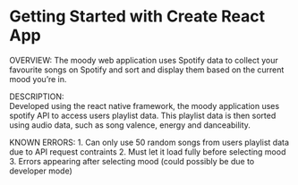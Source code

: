 # Getting Started with Create React App

OVERVIEW:
The moody web application uses Spotify data to collect your favourite songs on Spotify and sort and display them based on the current mood you’re in.

DESCRIPTION:  
Developed using the react native framework, the moody application uses spotify API to access users playlist data. This playlist data is then sorted using audio data, such as song valence, energy and danceability.

KNOWN ERRORS: 
    1. Can only use 50 random songs from users playlist data due to API request contraints
    2. Must let it load fully before selecting mood
    3. Errors appearing after selecting mood (could possibly be due to developer mode)